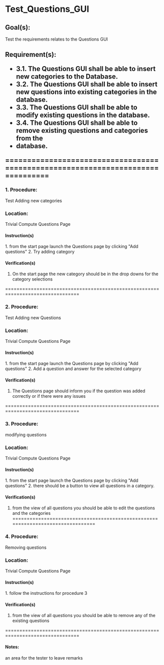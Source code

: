 <h1> Test_Questions_GUI </h1>
<h2>Goal(s):</h2>  Test the requirements relates to the Questions GUI

<h2>Requirement(s): 


*  3.1. The Questions GUI shall be able to insert new categories to the Database. 
*  3.2. The Questions GUI shall be able to insert new questions into existing categories in the 
		database.
*  3.3. The Questions GUI shall be able to modify existing questions in the database.
*  3.4. The Questions GUI shall be able to remove existing questions and categories from the
*  database.



================================================================================

<h3>1. Procedure: </h3> Test Adding new categories 

<h3>Location:</h3> Trivial Compute Questions Page 

<h4>  Instruction(s) </h4>
1. from the start page launch the Questions page by clicking "Add questions"
2. Try adding category

<h4>  Verification(s) </h4>

1.  On the start page the new category should be in the drop downs for the category selections

================================================================================


<h3>2. Procedure: </h3> Test Adding new Questions 

<h3>Location:</h3> Trivial Compute Questions Page 

<h4>  Instruction(s) </h4>
1. from the start page launch the Questions page by clicking "Add questions"
2. Add a question and answer for the selected category 

<h4>  Verification(s) </h4>

1.  The Questions page should inform you if the question was added correctly or if there were any issues

================================================================================
<h3>3. Procedure: </h3> modifying questions 

<h3>Location:</h3> Trivial Compute Questions Page 

<h4>  Instruction(s) </h4>
1. from the start page launch the Questions page by clicking "Add questions"
2. there should be a button to view all questions in a category.

<h4>  Verification(s) </h4>

1.  from the view of all questions you should be able to edit the questions and the categories 
================================================================================
<h3>4. Procedure: </h3> Removing questions

<h3>Location:</h3> Trivial Compute Questions Page 

<h4>  Instruction(s) </h4>
1. follow the instructions for procedure 3

<h4>  Verification(s) </h4>

1. from the view of all questions you should be able to remove any of the existing questions   

================================================================================



<h4>Notes: </h4> an area for the tester to leave remarks